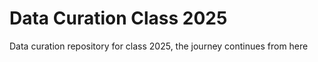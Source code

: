 # Data Curation Class 2025
Data curation repository for class 2025, the journey continues from here
